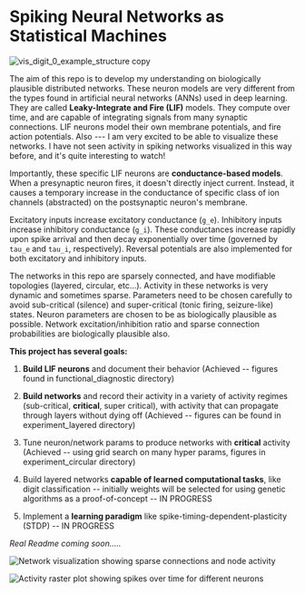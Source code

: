 # Spiking Neural Networks as Statistical Machines

![vis_digit_0_example_structure copy](https://github.com/user-attachments/assets/13f5652c-879f-44b9-b498-9c60fdffd87c)

The aim of this repo is to develop my understanding on biologically plausible distributed networks. These neuron models are very different from the types found in artificial neural networks (ANNs) used in deep learning. They are called **Leaky-Integrate and Fire (LIF)** models. They compute over time, and are capable of integrating signals from many synaptic connections. LIF neurons model their own membrane potentials, and fire action potentials. Also --- I am very excited to be able to visualize these networks. I have not seen activity in spiking networks visualized in this way before, and it's quite interesting to watch!

Importantly, these specific LIF neurons are **conductance-based models**.
When a presynaptic neuron fires, it doesn't directly inject current. Instead, it causes a temporary increase in the conductance of specific class of ion channels (abstracted) on the postsynaptic neuron's membrane.

Excitatory inputs increase excitatory conductance (`g_e`).
Inhibitory inputs increase inhibitory conductance (`g_i`). These conductances increase rapidly upon spike arrival and then decay exponentially over time (governed by `tau_e` and `tau_i`, respectively). Reversal potentials are also implemented for both excitatory and inhibitory inputs.

The networks in this repo are sparsely connected, and have modifiable topologies (layered, circular, etc...). Activity in these networks is very dynamic and sometimes sparse. Parameters need to be chosen carefully to avoid sub-critical (silence) and super-critical (tonic firing, seizure-like) states. Neuron parameters are chosen to be as biologically plausible as possible. Network excitation/inhibition ratio and sparse connection probabilities are biologically plausible also.

**This project has several goals:**

1. **Build LIF neurons** and document their behavior (Achieved -- figures found in functional_diagnostic directory)

2. **Build networks** and record their activity in a variety of activity regimes (sub-critical, **critical**, super critical), with activity that can propagate through layers without dying off (Achieved -- figures can be found in experiment_layered directory)

3. Tune neuron/network params to produce networks with **critical** activity (Achieved -- using grid search on many hyper params, figures in experiment_circular directory)

4. Build layered networks **capable of learned computational tasks**, like digit classification -- initially weights will be selected for using genetic algorithms as a proof-of-concept -- IN PROGRESS

5. Implement a **learning paradigm** like spike-timing-dependent-plasticity (STDP) -- IN PROGRESS

*Real Readme coming soon.....*

![Network visualization showing sparse connections and node activity](https://github.com/user-attachments/assets/fee5d93d-233e-4405-a015-d074a1fd1ae4)

![Activity raster plot showing spikes over time for different neurons](https://github.com/user-attachments/assets/b932a870-d15c-4e6d-a424-508d8dde3f9e)



